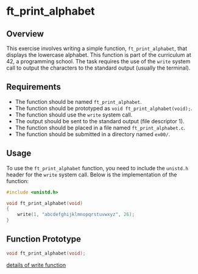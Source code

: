 # ft_print_alphabet

## Overview

This exercise involves writing a simple function, `ft_print_alphabet`, that displays the lowercase alphabet. This function is part of the curriculum at 42, a programming school. The task requires the use of the `write` system call to output the characters to the standard output (usually the terminal).

## Requirements

- The function should be named `ft_print_alphabet`.
- The function should be prototyped as `void ft_print_alphabet(void);`.
- The function should use the `write` system call.
- The output should be sent to the standard output (file descriptor 1).
- The function should be placed in a file named `ft_print_alphabet.c`.
- The function should be submitted in a directory named `ex00/`.

## Usage

To use the `ft_print_alphabet` function, you need to include the `unistd.h` header for the `write` system call. Below is the implementation of the function:

```c
#include <unistd.h>

void ft_print_alphabet(void)
{
    write(1, "abcdefghijklmnopqrstuvwxyz", 26);
}
```

## Function Prototype
```c
void ft_print_alphabet(void);
```

[details of write function](../ex00/README.md)
